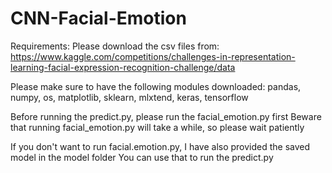 # CNN-Facial-Emotion

Requirements:
Please download the csv files from: https://www.kaggle.com/competitions/challenges-in-representation-learning-facial-expression-recognition-challenge/data

Please make sure to have the following modules downloaded:
pandas, numpy, os, matplotlib, sklearn, mlxtend, keras, tensorflow

Before running the predict.py, please run the facial_emotion.py first
Beware that running facial_emotion.py will take a while, so please wait patiently

If you don't want to run facial.emotion.py, I have also provided the saved model in the model folder
You can use that to run the predict.py
